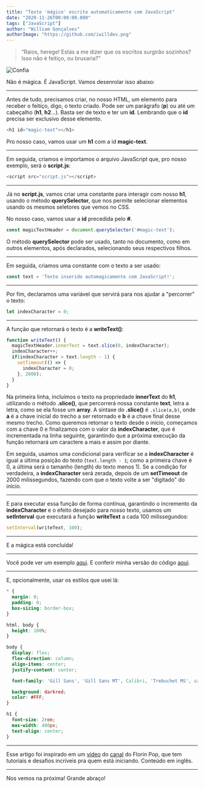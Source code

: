 ```yaml
---
title: "Texto 'mágico' escrito automaticamente com JavaScript"
date: "2020-11-26T00:00:00.000"
tags: ["JavaScript"]
author: "William Gonçalves"
authorImage: "https://github.com/iwilldev.png"
---
```


> “Raios, herege! Estás a me dizer que os escritos surgirão sozinhos? Isso não é feitiço, ou bruxaria?”

![Confia](https://dev-to-uploads.s3.amazonaws.com/i/lppf5cp0b2sejw0rabzr.png)

Não é mágica. É JavaScript. Vamos desenrolar isso abaixo:

-----

Antes de tudo, precisamos criar, no nosso HTML, um elemento para receber o feitiço, digo, o texto criado. Pode ser um parágrafo (**p**) ou até um cabeçalho (**h1**, **h2**...). Basta ser de texto e ter um **id**. Lembrando que o **id** precisa ser exclusivo desse elemento.

```js
<h1 id="magic-text"></h1>
```

Pro nosso caso, vamos usar um **h1** com a id **magic-text**.

-----

Em seguida, criamos e importamos o arquivo JavaScript que, pro nosso exemplo, será o **script.js**:

```js
<script src="script.js"></script>
```

-----

Já no **script.js**, vamos criar uma constante para interagir com nosso **h1**, usando o método **querySelector**, que nos permite selecionar elementos usando os mesmos seletores que vemos no CSS. 

No nosso caso, vamos usar a **id** precedida pelo **#**.

```js
const magicTextHeader = document.querySelector('#magic-text');
```

O método **querySelector** pode ser usado, tanto no documento, como em outros elementos, após declarados, selecionando seus respectivos filhos.

-----

Em seguida, criamos uma constante com o texto a ser usado:

```js
const text = 'Texto inserido automagicamente com JavaScript!';
```

-----

Por fim, declaramos uma variável que servirá para nos ajudar a "percorrer" o texto:

```js
let indexCharacter = 0;
```

-----

A função que retornará o texto é a **writeText()**:

```js
function writeText() {
  magicTextHeader.innerText = text.slice(0, indexCharacter);
  indexCharacter++;
  if(indexCharacter > text.length - 1) {
    setTimeout(() => {
      indexCharacter = 0;  
    }, 2000);
  }
}
```

Na primeira linha, incluímos o texto na propriedade **innerText** do **h1**, utilizando o método **.slice()**, que percorrerá nossa constante **text**, letra a letra, como se ela fosse um **array**. A sintaxe do **.slice()** é `.slice(a,b)`, onde **a** é a chave inicial do trecho a ser retornado e **b** é a chave final desse mesmo trecho. Como queremos retornar o texto desde o início, começamos com a chave 0 e finalizamos com o valor da **indexCharacter**, que é incrementada na linha seguinte, garantindo que a próxima execução da função retornará um caractere a mais e assim por diante. 

Em seguida, usamos uma condicional para verificar se a **indexCharacter** é igual a última posição do texto (`text.length - 1`; como a primeira chave é 0, a última será o tamanho (length) do texto menos 1). Se a condição for verdadeira, a **indexCharacter** será zerada, depois de um **setTimeout** de 2000 milissegundos, fazendo com que o texto volte a ser "digitado" do início.

-----

E para executar essa função de forma contínua, garantindo o incremento da **indexCharacter** e o efeito desejado para nosso texto, usamos um **setInterval** que executará a função **writeText** a cada 100 milissegundos:

```js
setInterval(writeText, 100);
```

-----

E a mágica está concluída!

-----

Você pode ver um exemplo [aqui](https://g31-magic-text.vercel.app/).
E conferir minha versão do código [aqui](https://github.com/williammago/goodbye.31/tree/main/28%20-%20Auto%20Write%20Text%20com%20JavaScript).

-----

E, opcionalmente, usar os estilos que usei lá:

```css
* {
  margin: 0;
  padding: 0;
  box-sizing: border-box;
}

html, body {
  height: 100%;
}

body {
  display: flex;
  flex-direction: column;
  align-items: center;
  justify-content: center;

  font-family: 'Gill Sans', 'Gill Sans MT', Calibri, 'Trebuchet MS', sans-serif;

  background: darkred;
  color: #FFF;
}

h1 {
  font-size: 2rem;
  max-width: 400px;
  text-align: center;
}
```

-----

Esse artigo foi inspirado em um [vídeo](https://www.youtube.com/watch?v=8GPPJpiLqHk) do [canal](https://www.youtube.com/channel/UCeU-1X402kT-JlLdAitxSMA) do Florin Pop, que tem tutoriais e desafios incríveis pra quem está iniciando. Conteúdo em inglês.

-----

Nos vemos na próxima! Grande abraço!